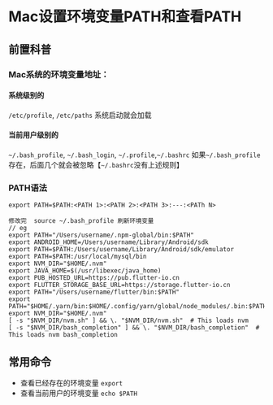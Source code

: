 # Mac设置环境变量PATH和查看PATH
## 前置科普
### Mac系统的环境变量地址：
#### 系统级别的
``/etc/profile``, ``/etc/paths``
系统启动就会加载
#### 当前用户级别的
``~/.bash_profile``, ``~/.bash_login``, ``~/.profile``,``~/.bashrc``
如果``~/.bash_profile``存在，后面几个就会被忽略【``~/.bashrc``没有上述规则】
### PATH语法
~~~
export PATH=$PATH:<PATH 1>:<PATH 2>:<PATH 3>:---:<PATh N>

修改完  source ~/.bash_profile 刷新环境变量
// eg
export PATH="/Users/username/.npm-global/bin:$PATH"
export ANDROID_HOME=/Users/username/Library/Android/sdk
export PATH=$PATH:/Users/username/Library/Android/sdk/emulator
export PATH=$PATH:/usr/local/mysql/bin
export NVM_DIR="$HOME/.nvm"
export JAVA_HOME=$(/usr/libexec/java_home)
export PUB_HOSTED_URL=https://pub.flutter-io.cn
export FLUTTER_STORAGE_BASE_URL=https://storage.flutter-io.cn
export PATH="/Users/username/flutter/bin:$PATH"
export PATH="$HOME/.yarn/bin:$HOME/.config/yarn/global/node_modules/.bin:$PATH"
export NVM_DIR="$HOME/.nvm"
[ -s "$NVM_DIR/nvm.sh" ] && \. "$NVM_DIR/nvm.sh"  # This loads nvm
[ -s "$NVM_DIR/bash_completion" ] && \. "$NVM_DIR/bash_completion"  # This loads nvm bash_completion
~~~
## 常用命令
- 查看已经存在的环境变量
``export``
- 查看当前用户的环境变量
``echo $PATH``
